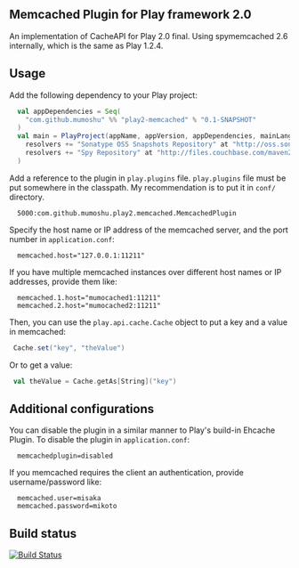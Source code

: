 Memcached Plugin for Play framework 2.0
---------------------------------------

An implementation of CacheAPI for Play 2.0 final.
Using spymemcached 2.6 internally, which is the same as Play 1.2.4.

## Usage

Add the following dependency to your Play project:

```scala
  val appDependencies = Seq(
    "com.github.mumoshu" %% "play2-memcached" % "0.1-SNAPSHOT"
  )
  val main = PlayProject(appName, appVersion, appDependencies, mainLang = SCALA).settings(
    resolvers += "Sonatype OSS Snapshots Repository" at "http://oss.sonatype.org/content/groups/public",
    resolvers += "Spy Repository" at "http://files.couchbase.com/maven2" // required to resolve `spymemcached`, the plugin's dependency.
  )
```

Add a reference to the plugin in `play.plugins` file.
`play.plugins` file must be put somewhere in the classpath.
My recommendation is to put it in `conf/` directory.

```
  5000:com.github.mumoshu.play2.memcached.MemcachedPlugin
```

Specify the host name or IP address of the memcached server, and the port number in `application.conf`:

```
  memcached.host="127.0.0.1:11211"
```

If you have multiple memcached instances over different host names or IP addresses, provide them like:

```
  memcached.1.host="mumocached1:11211"
  memcached.2.host="mumocached2:11211"
```

Then, you can use the `play.api.cache.Cache` object to put a key and a value in memcached:

```scala
 Cache.set("key", "theValue")
```

Or to get a value:

```scala
 val theValue = Cache.getAs[String]("key")
```

## Additional configurations

You can disable the plugin in a similar manner to Play's build-in Ehcache Plugin.
To disable the plugin in `application.conf`:

```
  memcachedplugin=disabled
```

If you memcached requires the client an authentication, provide username/password like:

```
  memcached.user=misaka
  memcached.password=mikoto
```

## Build status

[![Build Status](https://secure.travis-ci.org/mumoshu/play2-memcached.png)](http://travis-ci.org/mumoshu/play2-memcached)
